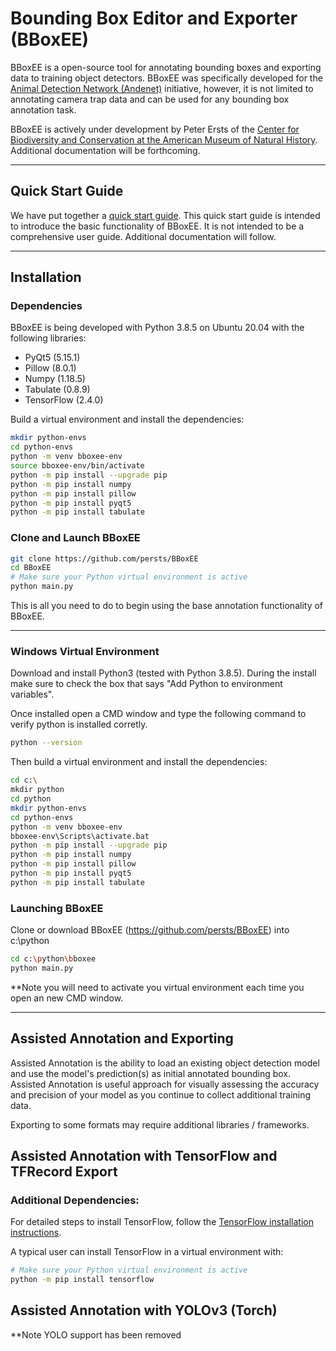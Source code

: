 # Bounding Box Editor and Exporter (BBoxEE)

BBoxEE is a open-source tool for annotating bounding boxes and exporting data to training object detectors. BBoxEE was specifically developed for the [Animal Detection Network (Andenet)](http://biodiversityinformatics.amnh.org/ml4conservation/animal-detection-network/) initiative, however, it is not limited to annotating camera trap data and can be used for any bounding box annotation task.

BBoxEE is actively under development by Peter Ersts of the [Center for Biodiversity and Conservation at the American Museum of Natural History](https://www.amnh.org/our-research/center-for-biodiversity-conservation). Additional documentation will be forthcoming.

------
## Quick Start Guide
We have put together a [quick start guide](https://github.com/persts/BBoxEE/blob/master/doc/Quick%20Start%20Guide.pdf). This quick start guide is intended to introduce the basic functionality of BBoxEE. It is not intended to be a comprehensive user guide. Additional documentation will follow.

------
## Installation

### Dependencies
BBoxEE is being developed with Python 3.8.5 on Ubuntu 20.04 with the following libraries:

* PyQt5 (5.15.1)
* Pillow (8.0.1)
* Numpy (1.18.5)
* Tabulate (0.8.9)
* TensorFlow (2.4.0)

Build a virtual environment and install the dependencies:
```bash
mkdir python-envs
cd python-envs
python -m venv bboxee-env
source bboxee-env/bin/activate
python -m pip install --upgrade pip
python -m pip install numpy
python -m pip install pillow
python -m pip install pyqt5
python -m pip install tabulate
```

### Clone and Launch BBoxEE
```bash
git clone https://github.com/persts/BBoxEE
cd BBoxEE
# Make sure your Python virtual environment is active
python main.py
```
This is all you need to do to begin using the base annotation functionality of BBoxEE.

------
### Windows Virtual Environment
Download and install Python3 (tested with Python 3.8.5). During the install make sure
to check the box that says "Add Python to environment variables".

Once installed open a CMD window and type the following command to verify python is installed corretly.
```bash
python --version
```
Then build a virtual environment and install the dependencies:
```bash
cd c:\
mkdir python
cd python
mkdir python-envs
cd python-envs
python -m venv bboxee-env
bboxee-env\Scripts\activate.bat
python -m pip install --upgrade pip
python -m pip install numpy
python -m pip install pillow
python -m pip install pyqt5
python -m pip install tabulate
```
### Launching BBoxEE
Clone or download BBoxEE (https://github.com/persts/BBoxEE) into c:\python

```bash
cd c:\python\bboxee
python main.py
```
**Note you will need to activate you virtual environment each time you open an new CMD window.

------

## Assisted Annotation and Exporting

Assisted Annotation is the ability to load an existing object detection model and use the model's prediction(s) as initial annotated bounding box. Assisted Annotation is useful approach for visually assessing the accuracy and precision of your model as you continue to collect additional training data. 

Exporting to some formats may require additional libraries / frameworks.

## Assisted Annotation with TensorFlow and TFRecord Export

### Additional Dependencies:
For detailed steps to install TensorFlow, follow the [TensorFlow installation instructions](https://www.tensorflow.org/install/). 

A typical user can install TensorFlow in a virtual environment with:
``` bash
# Make sure your Python virtual environment is active
python -m pip install tensorflow

```

## Assisted Annotation with YOLOv3 (Torch)
**Note YOLO support has been removed
